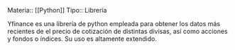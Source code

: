 Materia:: [[Python]]
Tipo:: Librería

Yfinance es una librería de python empleada para obtener los datos más recientes de el precio de cotización de distintas divisas, así como acciones y fondos o índices. Su uso es altamente extendido. 

